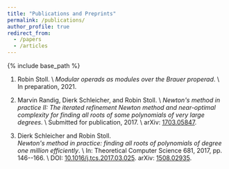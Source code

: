 ```yaml
---
title: "Publications and Preprints"
permalink: /publications/
author_profile: true
redirect_from:
  - /papers
  - /articles
---
```


{% include base_path %}

1. Robin Stoll. \\
_Modular operads as modules over the Brauer properad_. \\
In preparation, 2021.

1. Marvin Randig, Dierk Schleicher, and Robin Stoll. \\
_Newton's method in practice II: The iterated refinement Newton method and near-optimal complexity for finding all roots of some polynomials of very large degrees_. \\
Submitted for publication, 2017. \\
arXiv: [1703.05847](https://arxiv.org/abs/1703.05847).

1. Dierk Schleicher and Robin Stoll. \
_Newton's method in practice: finding all roots of polynomials of degree one million efficiently_. \\
In: Theoretical Computer Science 681, 2017, pp. 146--166. \\
DOI: [10.1016/j.tcs.2017.03.025](https://doi.org/10.1016/j.tcs.2017.03.025).
arXiv: [1508.02935](https://arxiv.org/abs/1508.02935).
